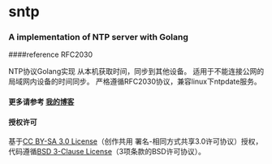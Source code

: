 sntp
====

### A implementation of NTP server with Golang
####reference RFC2030

NTP协议Golang实现
从本机获取时间，同步到其他设备。
适用于不能连接公网的局域网内设备的时间同步。
严格遵循RFC2030协议，兼容linux下ntpdate服务。

#### 更多请参考 [我的博客](www.lubia.me)
#### 授权许可
基于[CC BY-SA 3.0 License](http://creativecommons.org/licenses/by-sa/3.0/)（创作共用 署名-相同方式共享3.0许可协议）授权，代码遵循[BSD 3-Clause License](<https://github.com/astaxie/build-web-application-with-golang/blob/master/LICENSE.md>)（3项条款的BSD许可协议）。
